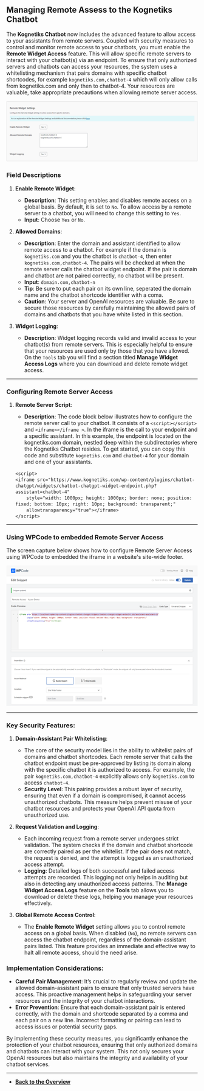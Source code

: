 ## Managing Remote Assess to the Kognetiks Chatbot

The **Kognetiks Chatbot** now includes the advanced feature to allow access to your assistants from remote servers.  Coupled with security measures to control and monitor remote access to your chatbots, you must enable the **Remote Widget Access** feature.  This will allow specific remote servers to interact with your chatbot(s) via an endpoint. To ensure that only authorized servers and chatbots can access your resources, the system uses a whitelisting mechanism that pairs domains with specific chatbot shortcodes, for example ```kognetiks.com,chatbot-4``` which will only allow calls from kognetiks.com and only then to chatbot-4.  Your resources are valuable, take appropriate precautions when allowing remote server access.

![Remote Widget Settings](remote-widget-settings.png)

### Field Descriptions

1. **Enable Remote Widget**:
   - **Description**: This setting enables and disables remote access on a global basis.  By default, it is set to ```No```.  To allow access by a remote server to a chatbot, you will need to change this setting to ```Yes```.
   - **Input**: Choose ```Yes``` or ```No```.

2. **Allowed Domains**:
    - **Description**: Enter the domain and assistant identified to allow remote access to a chatbot.  For example if the domain is ```kognetiks.com``` and you the chatbot is ```chatbot-4```, then enter ```kognetiks.com,chatbot-4```.  The pairs will be checked at when the remote server calls the chatbot widget endpoint.  If the pair is domain and chatbot are not paired correctly, no chatbot will be present.
    - **Input**: ```domain.com,chatbot-n```
    - **Tip**: Be sure to put each pair on its own line, seperated the domain name and the chatbot shortcode identifier with a coma.
    - **Caution**: Your server and OpenAI resources are valuable.  Be sure to secure those resources by carefully maintaining the allowed pairs of domains and chatbots that you have white listed in this section.

3. **Widget Logging**:
    - **Description**: Widget logging records valid and invalid access to your chatbot(s) from remote servers.  This is especially helpful to ensure that your resources are used only by those that you have allowed.  On the ```Tools``` tab you will find a section titled **Manage Widget Access Logs** where you can download and delete remote widget access.

---

### Configuring Remote Server Access

1. **Remote Server Script**:
    - **Description**: The code block below illustrates how to configure the remote server call to your chatbot.  It consists of a ```<script></script>``` and ```<iframe></iframe >```.  In the iframe is the call to your endpoint and a specific assistant.  In this example, the endpoint is located on the kognetiks.com domain, nestled deep within the subdirectories where the Kognetiks Chatbot resides.  To get started, you can copy this code and substitute ```kognetiks.com``` and ```chatbot-4``` for your domain and one of your assistants.

    ```
    <script>
    <iframe src="https://www.kognetiks.com/wp-content/plugins/chatbot-chatgpt/widgets/chatbot-chatgpt-widget-endpoint.php?assistant=chatbot-4"
        style="width: 1000px; height: 1000px; border: none; position: fixed; bottom: 10px; right: 10px; background: transparent;"
        allowtransparency="true"></iframe>
    </script>
    ```

---

### Using WPCode to embedded Remote Server Access

The screen capture below shows how to configure Remote Server Access using WPCode to embedded the iframe in a website's site-wide footer.

![WPCode Remote Widget](wpcode-snippet.png)

---

### Key Security Features:

1. **Domain-Assistant Pair Whitelisting**:
   - The core of the security model lies in the ability to whitelist pairs of domains and chatbot shortcodes. Each remote server that calls the chatbot endpoint must be pre-approved by listing its domain along with the specific chatbot it is authorized to access. For example, the pair ```kognetiks.com,chatbot-4``` explicitly allows only ```kognetiks.com``` to access ```chatbot-4```.
   - **Security Level**: This pairing provides a robust layer of security, ensuring that even if a domain is compromised, it cannot access unauthorized chatbots. This measure helps prevent misuse of your chatbot resources and protects your OpenAI API quota from unauthorized use.

2. **Request Validation and Logging**:
   - Each incoming request from a remote server undergoes strict validation. The system checks if the domain and chatbot shortcode are correctly paired as per the whitelist. If the pair does not match, the request is denied, and the attempt is logged as an unauthorized access attempt.
   - **Logging**: Detailed logs of both successful and failed access attempts are recorded. This logging not only helps in auditing but also in detecting any unauthorized access patterns. The **Manage Widget Access Logs** feature on the **Tools** tab allows you to download or delete these logs, helping you manage your resources effectively.

3. **Global Remote Access Control**:
   - The **Enable Remote Widget** setting allows you to control remote access on a global basis. When disabled (```No```), no remote servers can access the chatbot endpoint, regardless of the domain-assistant pairs listed. This feature provides an immediate and effective way to halt all remote access, should the need arise.

### Implementation Considerations:

- **Careful Pair Management**: It’s crucial to regularly review and update the allowed domain-assistant pairs to ensure that only trusted servers have access. This proactive management helps in safeguarding your server resources and the integrity of your chatbot interactions.
- **Error Prevention**: Ensure that each domain-assistant pair is entered correctly, with the domain and shortcode separated by a comma and each pair on a new line. Incorrect formatting or pairing can lead to access issues or potential security gaps.

By implementing these security measures, you significantly enhance the protection of your chatbot resources, ensuring that only authorized domains and chatbots can interact with your system. This not only secures your OpenAI resources but also maintains the integrity and availability of your chatbot services.

---

- **[Back to the Overview](/overview.md)**
